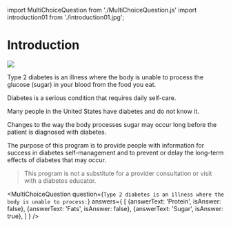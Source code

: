 import MultiChoiceQuestion from './MultiChoiceQuestion.js'
import introduction01 from './introduction01.jpg';

# Introduction

<img src={introduction01} />

Type 2 diabetes is an illness where the body is unable to process the
glucose (sugar) in your blood from the food you eat.

Diabetes is a serious condition that requires daily self-care.

Many people in the United States have diabetes and do not know it.

Changes to the way the body processes sugar may occur long before the
patient is diagnosed with diabetes.

The purpose of this program is to provide people with information for
success in diabetes self-management and to prevent or delay the
long-term effects of diabetes that may occur.

> This program is not a substitute for a provider consultation or visit
> with a diabetes educator.

<MultiChoiceQuestion
question={`Type 2 diabetes is an illness where the body is unable to process:`}
answers={
[
{answerText: 'Protein', isAnswer: false},
{answerText: 'Fats', isAnswer: false},
{answerText: 'Sugar', isAnswer: true},
]
}
/>
